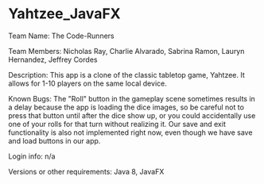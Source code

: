 # Yahtzee_JavaFX


Team Name: The Code-Runners

Team Members: Nicholas Ray, Charlie Alvarado, Sabrina Ramon, Lauryn Hernandez, Jeffrey Cordes

Description: This app is a clone of the classic tabletop game, Yahtzee. It allows for 1-10 players on the same local device.

Known Bugs: The "Roll" button in the gameplay scene sometimes results in a delay because the app is loading the dice images, so be careful not to press that button until after the dice show up, or you could accidentally use one of your rolls for that turn without realizing it. Our save and exit functionality is also not implemented right now, even though we have save and load buttons in our app.

Login info: n/a

Versions or other requirements: Java 8, JavaFX

